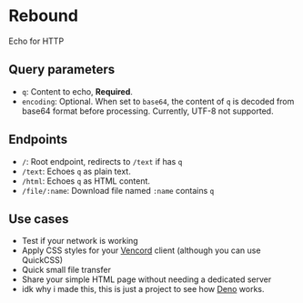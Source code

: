 # Rebound
Echo for HTTP

## Query parameters
- `q`: Content to echo, **Required**.
- `encoding`: Optional. When set to `base64`, the content of `q` is decoded from base64 format before processing. Currently, UTF-8 not supported.

## Endpoints
- `/`: Root endpoint, redirects to `/text` if has `q`
- `/text`: Echoes `q` as plain text.
- `/html`: Echoes `q` as HTML content.
- `/file/:name`: Download file named `:name` contains `q`

## Use cases
- Test if your network is working
- Apply CSS styles for your [Vencord](https://vencord.dev/) client (although you can use QuickCSS)
- Quick small file transfer
- Share your simple HTML page without needing a dedicated server
- idk why i made this, this is just a project to see how [Deno](https://deno.dev) works.